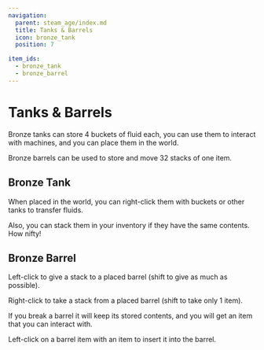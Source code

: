 ```yaml
---
navigation:
  parent: steam_age/index.md
  title: Tanks & Barrels
  icon: bronze_tank
  position: 7

item_ids:
  - bronze_tank
  - bronze_barrel
---
```


# Tanks & Barrels

Bronze tanks can store 4 buckets of fluid each, you can use them to interact with machines, and you can place them in the world.

Bronze barrels can be used to store and move 32 stacks of one item.

## Bronze Tank

<Recipe id="modern_industrialization:materials/bronze/craft/tank"/>

When placed in the world, you can right-click them with buckets or other tanks to transfer fluids.

Also, you can stack them in your inventory if they have the same contents. How nifty!

## Bronze Barrel

<Recipe id="modern_industrialization:materials/bronze/craft/barrel"/>

Left-click to give a stack to a placed barrel (shift to give as much as possible).

Right-click to take a stack from a placed barrel (shift to take only 1 item).

If you break a barrel it will keep its stored contents, and you will get an item that you can interact with.

Left-click on a barrel item with an item to insert it into the barrel.
